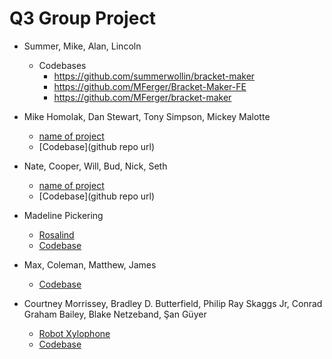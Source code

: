 # Q3 Group Project

* Summer, Mike, Alan, Lincoln
  * Codebases
    * https://github.com/summerwollin/bracket-maker
    * https://github.com/MFerger/Bracket-Maker-FE
    * https://github.com/MFerger/bracket-maker

* Mike Homolak, Dan Stewart, Tony Simpson, Mickey Malotte
  * [name of project](url)
  * [Codebase](github repo url)

* Nate, Cooper, Will, Bud, Nick, Seth
  * [name of project](url)
  * [Codebase](github repo url)

* Madeline Pickering
  * [Rosalind](https://rosalind-app.herokuapp.com/)
  * [Codebase](https://github.com/madelinepick/rosalind)

* Max, Coleman, Matthew, James
  * [Codebase](https://github.com/MSturges/YodelApp)

* Courtney Morrissey, Bradley D. Butterfield, Philip Ray Skaggs Jr, Conrad Graham Bailey, Blake Netzeband, Şan Güyer
  * [Robot Xylophone](https://robot-xylophone.herokuapp.com/)
  * [Codebase](https://github.com/artnoisenik/bm-machine)
